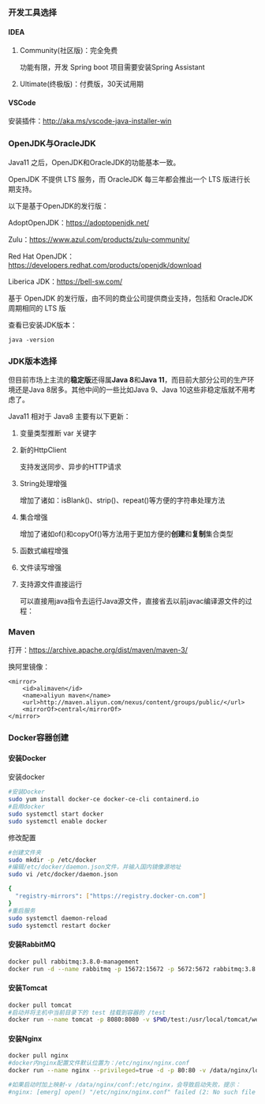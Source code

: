 ### 开发工具选择

#### IDEA

1. Community(社区版)：完全免费

   功能有限，开发 Spring boot 项目需要安装Spring Assistant

2. Ultimate(终极版)：付费版，30天试用期

#### VSCode

安装插件：http://aka.ms/vscode-java-installer-win

### OpenJDK与OracleJDK

Java11 之后，OpenJDK和OracleJDK的功能基本一致。

OpenJDK 不提供 LTS 服务，而 OracleJDK 每三年都会推出一个 LTS 版进行长期支持。

以下是基于OpenJDK的发行版：

AdoptOpenJDK：https://adoptopenjdk.net/

Zulu：https://www.azul.com/products/zulu-community/

Red Hat OpenJDK：https://developers.redhat.com/products/openjdk/download

Liberica JDK：https://bell-sw.com/

基于 OpenJDK 的发行版，由不同的商业公司提供商业支持，包括和 OracleJDK 周期相同的 LTS 版

查看已安装JDK版本：

```
java -version
```

### JDK版本选择

但目前市场上主流的**稳定版**还得属**Java 8**和**Java 11**，而目前大部分公司的生产环境还是Java 8居多。其他中间的一些比如Java 9、Java 10这些非稳定版就不用考虑了。

Java11 相对于 Java8 主要有以下更新：

1. 变量类型推断 var 关键字

2. 新的HttpClient

   支持发送同步、异步的HTTP请求

3. String处理增强

   增加了诸如：isBlank()、strip()、repeat()等方便的字符串处理方法

4. 集合增强

   增加了诸如of()和copyOf()等方法用于更加方便的**创建**和**复制**集合类型

5. 函数式编程增强

6. 文件读写增强

7. 支持源文件直接运行

   可以直接用java指令去运行Java源文件，直接省去以前javac编译源文件的过程：

### Maven

打开：https://archive.apache.org/dist/maven/maven-3/

换阿里镜像：

```
<mirror>  
	<id>alimaven</id>  
	<name>aliyun maven</name>  
	<url>http://maven.aliyun.com/nexus/content/groups/public/</url>  
	<mirrorOf>central</mirrorOf>          
</mirror>
```



### Docker容器创建

#### 安装Docker

安装docker

```sh
#安装Docker
sudo yum install docker-ce docker-ce-cli containerd.io
#启用docker
sudo systemctl start docker
sudo systemctl enable docker
```

修改配置

```sh
#创建文件夹
sudo mkdir -p /etc/docker
#编辑/etc/docker/daemon.json文件，并输入国内镜像源地址
sudo vi /etc/docker/daemon.json

{
  "registry-mirrors": ["https://registry.docker-cn.com"]
}
#重启服务
sudo systemctl daemon-reload
sudo systemctl restart docker
```

#### 安装RabbitMQ

```sh
docker pull rabbitmq:3.8.0-management
docker run -d --name rabbitmq -p 15672:15672 -p 5672:5672 rabbitmq:3.8.0-management
```

#### 安装Tomcat

```sh
docker pull tomcat
#启动并将主机中当前目录下的 test 挂载到容器的 /test
docker run --name tomcat -p 8080:8080 -v $PWD/test:/usr/local/tomcat/webapps/test -d tomcat
```



#### 安装Nginx

```sh
docker pull nginx
#docker内nginx配置文件默认位置为：/etc/nginx/nginx.conf
docker run --name nginx --privileged=true -d -p 80:80 -v /data/nginx/logs:/var/log/nginx nginx

#如果启动时加上映射-v /data/nginx/conf:/etc/nginx，会导致启动失败，提示：
#nginx: [emerg] open() "/etc/nginx/nginx.conf" failed (2: No such file or directory)
```

